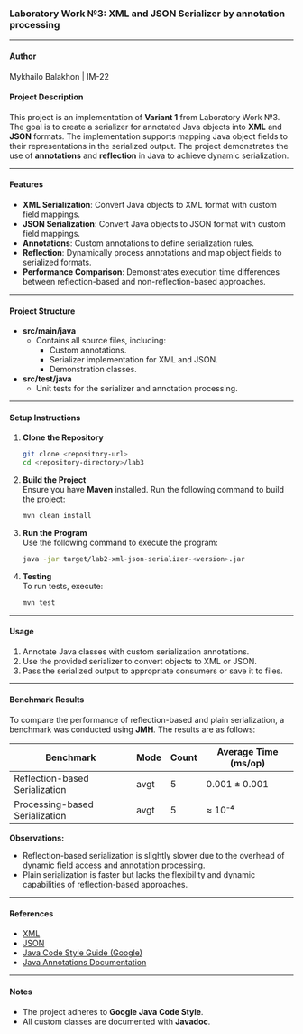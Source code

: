 ### Laboratory Work №3: XML and JSON Serializer by annotation processing

---

#### **Author**

Mykhailo Balakhon | IM-22

#### **Project Description**

This project is an implementation of **Variant 1** from Laboratory Work №3. The goal is to create a serializer for annotated Java objects into **XML** and **JSON** formats. The implementation supports mapping Java object fields to their representations in the serialized output. The project demonstrates the use of **annotations** and **reflection** in Java to achieve dynamic serialization.

---

#### **Features**

- **XML Serialization**: Convert Java objects to XML format with custom field mappings.
- **JSON Serialization**: Convert Java objects to JSON format with custom field mappings.
- **Annotations**: Custom annotations to define serialization rules.
- **Reflection**: Dynamically process annotations and map object fields to serialized formats.
- **Performance Comparison**: Demonstrates execution time differences between reflection-based and non-reflection-based approaches.

---

#### **Project Structure**

- **src/main/java**
    - Contains all source files, including:
        - Custom annotations.
        - Serializer implementation for XML and JSON.
        - Demonstration classes.
- **src/test/java**
    - Unit tests for the serializer and annotation processing.

---

#### **Setup Instructions**

1. **Clone the Repository**
   ```bash
   git clone <repository-url>
   cd <repository-directory>/lab3
   ```

2. **Build the Project**  
   Ensure you have **Maven** installed. Run the following command to build the project:
   ```bash
   mvn clean install
   ```

3. **Run the Program**  
   Use the following command to execute the program:
   ```bash
   java -jar target/lab2-xml-json-serializer-<version>.jar
   ```

4. **Testing**  
   To run tests, execute:
   ```bash
   mvn test
   ```

---

#### **Usage**

1. Annotate Java classes with custom serialization annotations.
2. Use the provided serializer to convert objects to XML or JSON.
3. Pass the serialized output to appropriate consumers or save it to files.

---

#### **Benchmark Results**

To compare the performance of reflection-based and plain serialization, a benchmark was conducted using **JMH**. The results are as follows:

| Benchmark                      | Mode | Count | Average Time (ms/op) |
|--------------------------------|------|-------|----------------------|
| Reflection-based Serialization | avgt | 5     | 0.001 ± 0.001        |
| Processing-based Serialization | avgt | 5     | ≈ 10⁻⁴               |

**Observations:**

- Reflection-based serialization is slightly slower due to the overhead of dynamic field access and annotation processing.
- Plain serialization is faster but lacks the flexibility and dynamic capabilities of reflection-based approaches.

---

#### **References**

- [XML](https://uk.wikipedia.org/wiki/XML)
- [JSON](https://uk.wikipedia.org/wiki/JSON)
- [Java Code Style Guide (Google)](https://google.github.io/styleguide/javaguide.html)
- [Java Annotations Documentation](https://www.oracle.com/technical-resources/articles/java/javadoc-tool.html)

---

#### **Notes**

- The project adheres to **Google Java Code Style**.
- All custom classes are documented with **Javadoc**.
